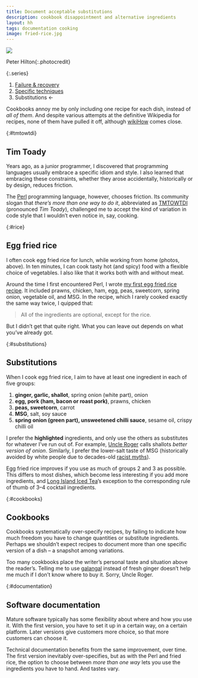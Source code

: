 ```yaml
---
title: Document acceptable substitutions
description: cookbook disappointment and alternative ingredients
layout: hh
tags: documentation cooking
image: fried-rice.jpg
---
```


![](fried-rice.jpg)

<span>Peter Hilton</span>{:.photocredit}

{:.series}
1. [Failure & recovery](document-failure)
2. [Specific techniques](document-techniques)
3. Substitutions ←

Cookbooks annoy me by only including one recipe for each dish, instead of _all of them_.
And despite various attempts at the definitive Wikipedia for recipes, none of them have pulled it off,
although [wikiHow](https://www.wikihow.com/Make-Egg-Fried-Rice) comes close.

{:#tmtowtdi}
## Tim Toady

Years ago, as a junior programmer,
I discovered that programming languages usually embrace a specific idiom and style.
I also learned that embracing these constraints,
whether they arose accidentally, historically or by design, reduces friction.

The [Perl](https://en.wikipedia.org/wiki/Perl) programming language, however, chooses friction.
Its community slogan that _there’s more than one way to do it_,
abbreviated as [TMTOWTDI](https://en.wikipedia.org/wiki/Perl#Philosophy) (pronounced _Tim Toady_),
challenged me to accept the kind of variation in code style that I wouldn’t even notice in, say,
cooking.

{:#rice}
## Egg fried rice

I often cook egg fried rice for lunch, while working from home (photos, above).
In ten minutes, I can cook tasty hot (and spicy) food with a flexible choice of vegetables.
I also like that it works both with and without meat.

Around the time I first encountered Perl, I wrote
[my first egg fried rice recipe](https://hilton.org.uk/rrrr).
It included prawns, chicken, ham, egg, peas, sweetcorn, spring onion, vegetable oil, and MSG.
In the recipe, which I rarely cooked exactly the same way twice, I quipped that:

> All of the ingredients are optional, except for the rice.

But I didn’t get that quite right.
What you can leave out depends on what you’ve already got.

{:#substitutions}
## Substitutions

When I cook egg fried rice, I aim to have at least one ingredient in each of five groups:

1. **ginger, garlic, shallot**, spring onion (white part), onion
2. **egg, pork (ham, bacon or roast pork)**, prawns, chicken
3. **peas, sweetcorn**, carrot
4. **MSG**, salt, soy sauce
5. **spring onion (green part), unsweetened chilli sauce**, sesame oil, crispy chilli oil

I prefer the **highlighted** ingredients, and only use the others as substitutes for whatever I’ve run out of.
For example, [Uncle Roger](https://www.youtube.com/@mrnigelng) calls shallots _better version of onion_.
Similarly, I prefer the lower-salt taste of MSG (historically avoided by white people due to decades-old
[racist myths](https://www.inverse.com/science/the-racist-history-of-msg)).

Egg fried rice improves if you use as much of groups 2 and 3 as possible.
This differs to most dishes, which become less interesting if you add more ingredients,
and [Long Island Iced Tea](https://en.wikipedia.org/wiki/Long_Island_iced_tea)’s
exception to the corresponding rule of thumb of 3–4 cocktail ingredients.

{:#cookbooks}
## Cookbooks

Cookbooks systematically over-specify recipes, by failing to indicate how much freedom you have to change quantities or substitute ingredients.
Perhaps we shouldn’t expect recipes to document more than one specific version of a dish –
a snapshot among variations.

Too many cookbooks place the writer’s personal taste and situation above the reader’s.
Telling me to use [galangal](https://en.wikipedia.org/wiki/Galangal)
instead of fresh ginger doesn’t help me much if I don’t know where to buy it.
Sorry, Uncle Roger.

{:#documentation}
## Software documentation

Mature software typically has some flexibility about where and how you use it.
With the first version, you have to set it up in a certain way, on a certain platform.
Later versions give customers more choice, so that more customers can choose it.

Technical documentation benefits from the same improvement, over time.
The first version inevitably over-specifies, but as with the Perl and fried rice,
the option to choose between _more than one way_ lets you use the ingredients you have to hand.
And tastes vary.
